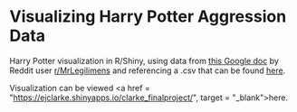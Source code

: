 # Visualizing Harry Potter Aggression Data
<p>
Harry Potter visualization in R/Shiny, using data from <a href = "https://docs.google.com/spreadsheets/d/1heSMqYzYnL5bS0xiZ2waReUMLKIxHce5MMsQxzhgaA8/edit#gid=1825799110", target = "_blank">this Google doc</a> by Reddit user <a href = "https://www.reddit.com/r/dataisbeautiful/comments/2zwjnw/aggressive_actions_within_harry_potter_oc/", target = "_blank">r/MrLegilimens</a> 
and referencing a .csv that can be found <a href = "https://github.com/andrewheiss/Harry-Potter-aggression", target = "_blank">here</a>.

Visualization can be viewed <a href = "https://ejclarke.shinyapps.io/clarke_finalproject/", target = "_blank">here</a>.

